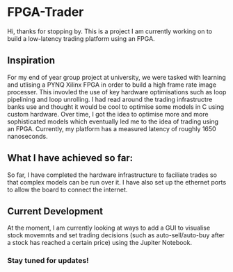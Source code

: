 # FPGA-Trader
Hi, thanks for stopping by. This is a project I am currently working on to build a low-latency trading platform using an FPGA.

## Inspiration
For my end of year group project at university, we were tasked with learning and utlising a PYNQ Xilinx FPGA in order to build a high frame rate image processer. This invovled the use of key hardware optimisations such as loop pipelining and loop unrolling. I had read around the trading infrastructre banks use and thought it would be cool to optimise some models in C using custom hardware. Over time, I got the idea to optimise more and more sophisticated models which eventually led me to the idea of trading using an FPGA. Currently, my platform has a measured latency of roughly 1650 nanoseconds.

## What I have achieved so far:
So far, I have completed the hardware infrastructure to faciliate trades so that complex models can be run over it. I have also set up the ethernet ports to allow the board to connect the internet.

## Current Development
At the moment, I am currently looking at ways to add a GUI to visualise stock movemnts and set trading decisions (such as auto-sell/auto-buy after a stock has reached a certain price) using the Jupiter Notebook. 

### Stay tuned for updates!

